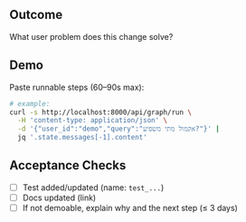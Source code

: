 ## Outcome
What user problem does this change solve?

## Demo
Paste runnable steps (60–90s max):
```bash
# example:
curl -s http://localhost:8000/api/graph/run \
  -H 'content-type: application/json' \
  -d '{"user_id":"demo","query":"אקמול מתי משפיע?"}' |
  jq '.state.messages[-1].content'
```

## Acceptance Checks
- [ ] Test added/updated (name: `test_...`)
- [ ] Docs updated (link)
- [ ] If not demoable, explain why and the next step (≤ 3 days)
